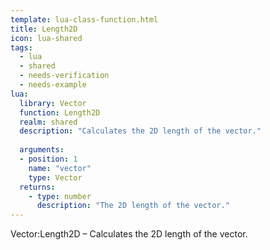 ```yaml
---
template: lua-class-function.html
title: Length2D
icon: lua-shared
tags:
  - lua
  - shared
  - needs-verification
  - needs-example
lua:
  library: Vector
  function: Length2D
  realm: shared
  description: "Calculates the 2D length of the vector."
  
  arguments:
  - position: 1
    name: "vector"
    type: Vector
  returns:
    - type: number
      description: "The 2D length of the vector."
---
```


<div class="lua__search__keywords">
Vector:Length2D &#x2013; Calculates the 2D length of the vector.
</div>
